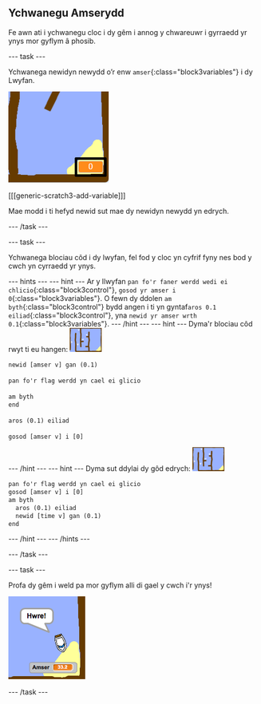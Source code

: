 ## Ychwanegu Amserydd

Fe awn ati i ychwanegu cloc i dy gêm i annog y chwareuwr i gyrraedd yr ynys mor gyflym â phosib.

\--- task \---

Ychwanega newidyn newydd o’r enw `amser`{:class="block3variables"} i dy Lwyfan.

![sgrinlun](images/boat-variable-annotated.png)

[[[generic-scratch3-add-variable]]]

Mae modd i ti hefyd newid sut mae dy newidyn newydd yn edrych.

\--- /task \---

\--- task \---

Ychwanega blociau côd i dy lwyfan, fel fod y cloc yn cyfrif fyny nes bod y cwch yn cyrraedd yr ynys.

\--- hints \--- \--- hint \--- Ar y llwyfan `pan fo'r faner werdd wedi ei chlicio`{:class="block3control"}, `gosod yr amser i 0`{:class="block3variables"}. O fewn dy ddolen `am byth`{:class="block3control"} bydd angen i ti yn gyntaf`aros 0.1 eiliad`{:class="block3control"}, yna `newid yr amser wrth 0.1`{:class="block3variables"}. \--- /hint \--- \--- hint \--- Dyma'r blociau côd rwyt ti eu hangen: ![llwyfan](images/stage.png)

```blocks3
newid [amser v] gan (0.1)

pan fo'r flag werdd yn cael ei glicio

am byth
end

aros (0.1) eiliad

gosod [amser v] i [0]
```

\--- /hint \--- \--- hint \--- Dyma sut ddylai dy gôd edrych: ![llwyfan](images/stage.png)

```blocks3
pan fo'r flag werdd yn cael ei glicio
gosod [amser v] i [0]
am byth 
  aros (0.1) eiliad
  newid [time v] gan (0.1)
end
```

\--- /hint \--- \--- /hints \---

\--- /task \---

\--- task \---

Profa dy gêm i weld pa mor gyflym alli di gael y cwch i'r ynys!

![sgrinlun](images/boat-variable-test.png)

\--- /task \---